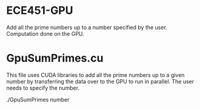 # ECE451-GPU
Add all the prime numbers up to a number specified by the user. Computation done on the GPU.

# GpuSumPrimes.cu
This file uses CUDA libraries to add all the prime numbers up to a given number by transferring the 
data over to the GPU to run in parallel. The user needs to specify the number.

./GpuSumPrimes number


